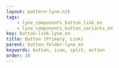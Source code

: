 ```yaml
---
layout: pattern-lyne.njk
tags: 
    - lyne_components_button_link_en
    - lyne_components_button_variants_en
key: button-link-lyne_en
title: Button (Primary, Link)
parent: button-folder-lyne_en
keywords: button, icon, split, action
order: 20
---
```

